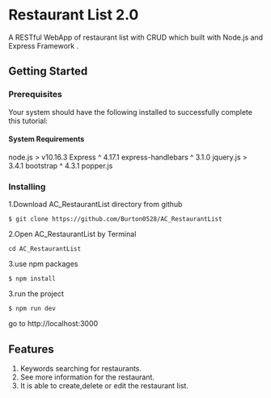 # Restaurant List 2.0

A RESTful WebApp of restaurant list with CRUD which built with Node.js and Express Framework .

## Getting Started

### Prerequisites

Your system should have the following installed to successfully complete this tutorial:

#### System Requirements

node.js > v10.16.3
Express ^ 4.17.1
express-handlebars ^ 3.1.0
jquery.js > 3.4.1
bootstrap ^ 4.3.1
popper.js

### Installing

1.Download AC_RestaurantList directory from github

```
$ git clone https://github.com/Burton0528/AC_RestaurantList
```

2.Open AC_RestaurantList by Terminal

```
cd AC_RestaurantList
```

3.use npm packages

```
$ npm install
```

3.run the project

```
$ npm run dev
```

go to http://localhost:3000

## Features

1. Keywords searching for restaurants.
2. See more information for the restaurant.
3. It is able to create,delete or edit the restaurant list.
